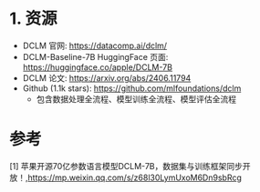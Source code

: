 # 1. 资源

- DCLM 官网: https://datacomp.ai/dclm/
- DCLM-Baseline-7B HuggingFace 页面: https://huggingface.co/apple/DCLM-7B
- DCLM 论文: https://arxiv.org/abs/2406.11794
- Github (1.1k stars): https://github.com/mlfoundations/dclm
    - 包含数据处理全流程、模型训练全流程、模型评估全流程


# 参考

[1] 苹果开源70亿参数语言模型DCLM-7B，数据集与训练框架同步开放！,https://mp.weixin.qq.com/s/z68l30LymUxoM6Dn9sbRcg